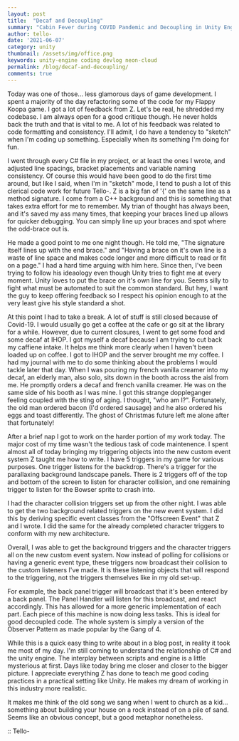 ```yaml
---
layout: post
title:  "Decaf and Decoupling"
summary: "Cabin Fever during COVID Pandemic and Decoupling in Unity Engine"
author: tello-
date: '2021-06-07'
category: unity
thumbnail: /assets/img/office.png
keywords: unity-engine coding devlog neon-cloud
permalink: /blog/decaf-and-decoupling/
comments: true
---
```



Today was one of those... less glamorous days of game development. I spent a majority of the day refactoring some of the code for my Flappy Koopa game. I got a lot of feedback from Z. Let's be real, he shredded my codebase. I am always open for a good critique though. He never holds back the truth and that is vital to me. A lot of his feedback was related to code formatting and consistency. I'll admit, I do have a tendency to "sketch" when I'm coding up something. Especially when its something I'm doing for fun. 

I went through every C# file in my project, or at least the ones I wrote, and adjusted line spacings, bracket placements and variable naming consistency. Of course this would have been good to do the first time around, but like I said, when I'm in "sketch" mode, I tend to push a lot of this clerical code work for future Tello-. Z is a big fan of '{' on the same line as a method signature. I come from a C++ background and this is something that takes extra effort for me to remember. My trian of thought has always been, and it's saved my ass many times, that keeping your braces lined up allows for quicker debugging. You can simply line up your braces and spot where the odd-brace out is. 

He made a good point to me one night though. He told me, "The signature itself lines up with the end brace." and "Having a brace on it's own line is a waste of line space and makes code longer and more difficult to read or fit on a page." I had a hard time arguing with him here. Since then, I've been trying to follow his ideaology even though Unity tries to fight me at every moment. Unity loves to put the brace on it's own line for you. Seems silly to fight what must be automated to suit the common standard. But hey, I want the guy to keep offering feedback so I respect his opinion enough to at the very least give his style standard a shot.

At this point I had to take a break. A lot of stuff is still closed because of Covid-19. I would usually go get a coffee at the cafe or go sit at the library for a while. However, due to current closures, I went to get some food and some decaf at IHOP. I got myself a decaf because I am trying to cut back my caffiene intake. It helps me think more clearly when I haven't been loaded up on coffee. I got to IHOP and the server brought me my coffee. I had my journal with me to do some thinking about the problems I would tackle later that day. When I was pouring my french vanilla creamer into my decaf, an elderly man, also solo, sits down in the booth across the aisl from me. He promptly orders a decaf and french vanilla creamer. He was on the same side of his booth as I was mine. I got this strange doppleganger feeling coupled with the sting of aging. I thought, "who am I?". Fortunately, the old man ordered bacon (I'd ordered sausage) and he also ordered his eggs and toast differently. The ghost of Christmas future left me alone after that fortunately! 

After a brief nap I got to work on the harder portion of my work today. The major cost of my time wasn't the tedious task of code maintenence. I spent almost all of today bringing my triggering objects into the new custom event system Z taught me how to write. I have 5 triggers in my game for various purposes. One trigger listens for the backdrop. There's a trigger for the parallaxing background landscape panels. There is 2 triggers off of the top and bottom of the screen to listen for character collision, and one remaining trigger to listen for the Bowser sprite to crash into.

I had the character collision triggers set up from the other night. I was able to get the two background related triggers on the new event system. I did this by deriving specific event classes from the "Offscreen Event" that Z and I wrote. I did the same for the already completed character triggers to conform with my new architecture.

Overall, I was able to get the background triggers and the character triggers all on the new custom event system. Now instead of polling for collisions or having a generic event type, these triggers now broadcast their collision to the custom listeners I've made. It is these listening objects that will respond to the triggering, not the triggers themselves like in my old set-up. 

For example, the back panel trigger will broadcast that it's been entered by a back panel. The Panel Handler will listen for this broadcast, and react accordingly. This has allowed for a more generic implementation of each part. Each piece of this machine is now doing less tasks. This is ideal for good decoupled code. The whole system is simply a version of the Observer Pattern as made popular by the Gang of 4.

While this is a quick easy thing to write about in a blog post, in reality it took me most of my day. I'm still coming to understand the relationship of C# and the unity engine. The interplay between scripts and engine is a little mysterious at first. Days like today bring me closer and closer to the bigger picture. I appreciate everything Z has done to teach me good coding practices in a practical setting like Unity. He makes my dream of working in this industry more realistic. 

It makes me think of the old song we sang when I went to church as a kid... something about building your house on a rock instead of on a pile of sand. Seems like an obvious concept, but a good metaphor nonetheless. 

:: Tello-